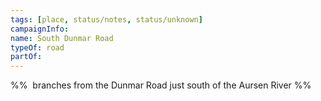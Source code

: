 ```yaml
---
tags: [place, status/notes, status/unknown]
campaignInfo:
name: South Dunmar Road
typeOf: road
partOf:
---
```

%%  branches from the Dunmar Road just south of the Aursen River %%